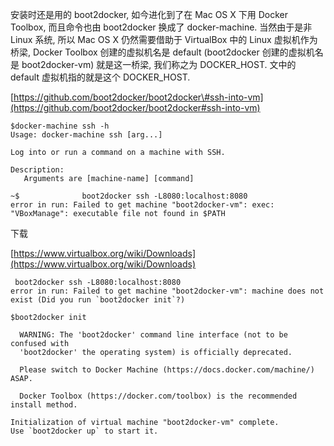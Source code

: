 安装时还是用的 boot2docker, 如今进化到了在 Mac OS X 下用 Docker Toolbox, 而且命令也由 boot2docker 换成了 docker-machine. 当然由于是非 Linux 系统, 所以 Mac OS X 仍然需要借助于 VirtualBox 中的 Linux 虚拟机作为桥梁, Docker Toolbox 创建的虚拟机名是 default \(boot2docker 创建的虚拟机名是 boot2docker-vm\) 就是这一桥梁, 我们称之为 DOCKER\_HOST. 文中的 default 虚拟机指的就是这个 DOCKER\_HOST.

[https://github.com/boot2docker/boot2docker\#ssh-into-vm](https://github.com/boot2docker/boot2docker#ssh-into-vm)

```
$docker-machine ssh -h
Usage: docker-machine ssh [arg...]

Log into or run a command on a machine with SSH.

Description:
   Arguments are [machine-name] [command]
```

```
~$              boot2docker ssh -L8080:localhost:8080
error in run: Failed to get machine "boot2docker-vm": exec: "VBoxManage": executable file not found in $PATH
```

下载

[https://www.virtualbox.org/wiki/Downloads](https://www.virtualbox.org/wiki/Downloads)

     boot2docker ssh -L8080:localhost:8080
    error in run: Failed to get machine "boot2docker-vm": machine does not exist (Did you run `boot2docker init`?)

    $boot2docker init

      WARNING: The 'boot2docker' command line interface (not to be confused with
      'boot2docker' the operating system) is officially deprecated.

      Please switch to Docker Machine (https://docs.docker.com/machine/) ASAP.

      Docker Toolbox (https://docker.com/toolbox) is the recommended install method.

    Initialization of virtual machine "boot2docker-vm" complete.
    Use `boot2docker up` to start it.



